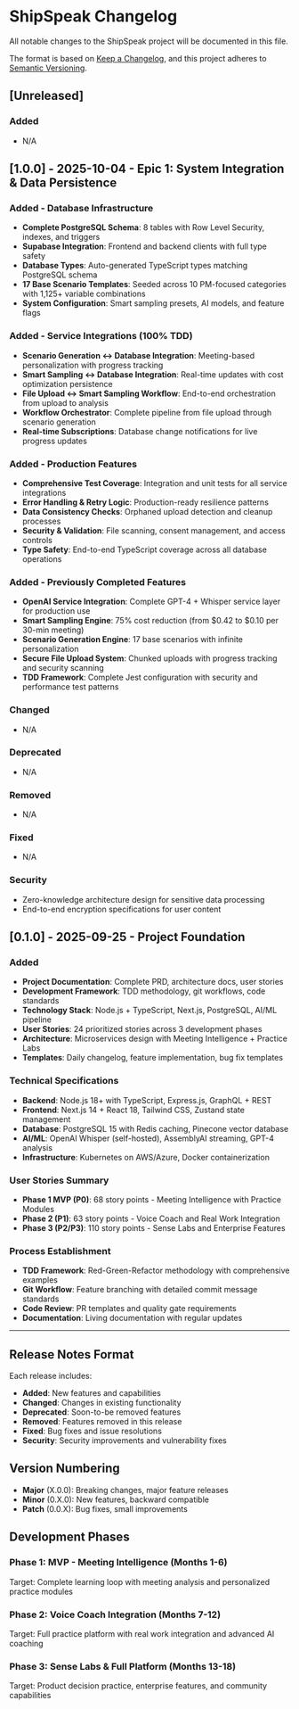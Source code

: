 # ShipSpeak Changelog

All notable changes to the ShipSpeak project will be documented in this file.

The format is based on [Keep a Changelog](https://keepachangelog.com/en/1.0.0/),
and this project adheres to [Semantic Versioning](https://semver.org/spec/v2.0.0.html).

## [Unreleased]

### Added
- N/A

## [1.0.0] - 2025-10-04 - Epic 1: System Integration & Data Persistence

### Added - Database Infrastructure
- **Complete PostgreSQL Schema**: 8 tables with Row Level Security, indexes, and triggers
- **Supabase Integration**: Frontend and backend clients with full type safety
- **Database Types**: Auto-generated TypeScript types matching PostgreSQL schema
- **17 Base Scenario Templates**: Seeded across 10 PM-focused categories with 1,125+ variable combinations
- **System Configuration**: Smart sampling presets, AI models, and feature flags

### Added - Service Integrations (100% TDD)
- **Scenario Generation ↔ Database Integration**: Meeting-based personalization with progress tracking
- **Smart Sampling ↔ Database Integration**: Real-time updates with cost optimization persistence  
- **File Upload ↔ Smart Sampling Workflow**: End-to-end orchestration from upload to analysis
- **Workflow Orchestrator**: Complete pipeline from file upload through scenario generation
- **Real-time Subscriptions**: Database change notifications for live progress updates

### Added - Production Features
- **Comprehensive Test Coverage**: Integration and unit tests for all service integrations
- **Error Handling & Retry Logic**: Production-ready resilience patterns
- **Data Consistency Checks**: Orphaned upload detection and cleanup processes
- **Security & Validation**: File scanning, consent management, and access controls
- **Type Safety**: End-to-end TypeScript coverage across all database operations

### Added - Previously Completed Features
- **OpenAI Service Integration**: Complete GPT-4 + Whisper service layer for production use
- **Smart Sampling Engine**: 75% cost reduction (from $0.42 to $0.10 per 30-min meeting)
- **Scenario Generation Engine**: 17 base scenarios with infinite personalization
- **Secure File Upload System**: Chunked uploads with progress tracking and security scanning
- **TDD Framework**: Complete Jest configuration with security and performance test patterns

### Changed
- N/A

### Deprecated
- N/A

### Removed
- N/A

### Fixed
- N/A

### Security
- Zero-knowledge architecture design for sensitive data processing
- End-to-end encryption specifications for user content

## [0.1.0] - 2025-09-25 - Project Foundation

### Added
- **Project Documentation**: Complete PRD, architecture docs, user stories
- **Development Framework**: TDD methodology, git workflows, code standards
- **Technology Stack**: Node.js + TypeScript, Next.js, PostgreSQL, AI/ML pipeline
- **User Stories**: 24 prioritized stories across 3 development phases
- **Architecture**: Microservices design with Meeting Intelligence + Practice Labs
- **Templates**: Daily changelog, feature implementation, bug fix templates

### Technical Specifications
- **Backend**: Node.js 18+ with TypeScript, Express.js, GraphQL + REST
- **Frontend**: Next.js 14 + React 18, Tailwind CSS, Zustand state management
- **Database**: PostgreSQL 15 with Redis caching, Pinecone vector database
- **AI/ML**: OpenAI Whisper (self-hosted), AssemblyAI streaming, GPT-4 analysis
- **Infrastructure**: Kubernetes on AWS/Azure, Docker containerization

### User Stories Summary
- **Phase 1 MVP (P0)**: 68 story points - Meeting Intelligence with Practice Modules
- **Phase 2 (P1)**: 63 story points - Voice Coach and Real Work Integration  
- **Phase 3 (P2/P3)**: 110 story points - Sense Labs and Enterprise Features

### Process Establishment
- **TDD Framework**: Red-Green-Refactor methodology with comprehensive examples
- **Git Workflow**: Feature branching with detailed commit message standards
- **Code Review**: PR templates and quality gate requirements
- **Documentation**: Living documentation with regular updates

---

## Release Notes Format

Each release includes:
- **Added**: New features and capabilities
- **Changed**: Changes in existing functionality
- **Deprecated**: Soon-to-be removed features
- **Removed**: Features removed in this release
- **Fixed**: Bug fixes and issue resolutions
- **Security**: Security improvements and vulnerability fixes

## Version Numbering

- **Major** (X.0.0): Breaking changes, major feature releases
- **Minor** (0.X.0): New features, backward compatible
- **Patch** (0.0.X): Bug fixes, small improvements

## Development Phases

### Phase 1: MVP - Meeting Intelligence (Months 1-6)
Target: Complete learning loop with meeting analysis and personalized practice modules

### Phase 2: Voice Coach Integration (Months 7-12)  
Target: Full practice platform with real work integration and advanced AI coaching

### Phase 3: Sense Labs & Full Platform (Months 13-18)
Target: Product decision practice, enterprise features, and community capabilities
